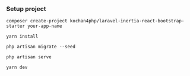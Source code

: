 ### Setup project

```
composer create-project kochan4php/laravel-inertia-react-bootstrap-starter your-app-name
```

```
yarn install
```

```
php artisan migrate --seed
```

```
php artisan serve
```

```
yarn dev
```
